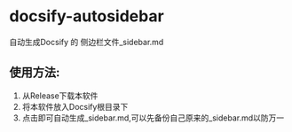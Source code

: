 # docsify-autosidebar
 自动生成Docsify 的 侧边栏文件_sidebar.md
 ## 使用方法:
 1. 从Release下载本软件
 2. 将本软件放入Docsify根目录下
 3. 点击即可自动生成_sidebar.md,可以先备份自己原来的_sidebar.md以防万一
